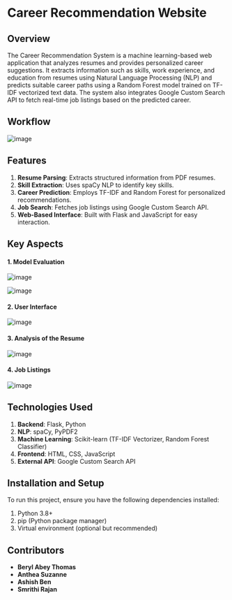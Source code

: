 # Career Recommendation Website

## Overview
The Career Recommendation System is a machine learning-based web application that analyzes resumes and provides personalized career suggestions. It extracts information such as skills, work experience, and education from resumes using Natural Language Processing (NLP) and predicts suitable career paths using a Random Forest model trained on TF-IDF vectorized text data. The system also integrates Google Custom Search API to fetch real-time job listings based on the predicted career.

## Workflow
![image](https://github.com/user-attachments/assets/bbcd729f-c059-4b9c-bf19-e1ffbecd8739)


## Features
1. **Resume Parsing**: Extracts structured information from PDF resumes.
2. **Skill Extraction**: Uses spaCy NLP to identify key skills.
3. **Career Prediction**: Employs TF-IDF and Random Forest for personalized recommendations.
4. **Job Search**: Fetches job listings using Google Custom Search API.
5. **Web-Based Interface**: Built with Flask and JavaScript for easy interaction.

## Key Aspects
#### 1. Model Evaluation
![image](https://github.com/user-attachments/assets/cd78311b-aaf5-45dc-bb44-d3321618f35c)

![image](https://github.com/user-attachments/assets/0d0b77b5-ba02-4c42-826d-3c6e5f674757)

#### 2. User Interface
![image](https://github.com/user-attachments/assets/770a9764-87df-4565-b1c8-c028164ddf43)

#### 3. Analysis of the Resume
![image](https://github.com/user-attachments/assets/81d33774-41f5-4e6d-bbca-8d071fa2c825)

#### 4. Job Listings
![image](https://github.com/user-attachments/assets/21ecd585-7536-4faa-9949-1e28e70031e9)

## Technologies Used
1. **Backend**: Flask, Python
2. **NLP**: spaCy, PyPDF2
3. **Machine Learning**: Scikit-learn (TF-IDF Vectorizer, Random Forest Classifier)
4. **Frontend**: HTML, CSS, JavaScript
5. **External API**: Google Custom Search API

## Installation and Setup
To run this project, ensure you have the following dependencies installed:
1. Python 3.8+
2. pip (Python package manager)
3. Virtual environment (optional but recommended)

## Contributors
- **Beryl Abey Thomas**
- **Anthea Suzanne**
- **Ashish Ben**
- **Smrithi Rajan**
